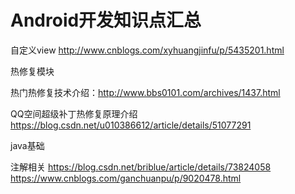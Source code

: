 # Android开发知识点汇总


自定义view
http://www.cnblogs.com/xyhuangjinfu/p/5435201.html


热修复模块

热门热修复技术介绍：http://www.bbs0101.com/archives/1437.html

QQ空间超级补丁热修复原理介绍
https://blog.csdn.net/u010386612/article/details/51077291


java基础

注解相关
https://blog.csdn.net/briblue/article/details/73824058
https://www.cnblogs.com/ganchuanpu/p/9020478.html
